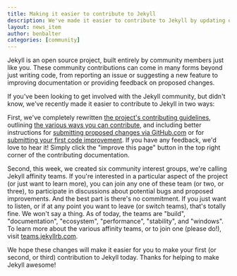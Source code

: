 ```yaml
---
title: Making it easier to contribute to Jekyll
description: We've made it easier to contribute to Jekyll by updating our contributing documentation and introducing Jekyll Affinity Teams, teams dedicated to specific aspects of the project.
layout: news_item
author: benbalter
categories: [community]
---
```


Jekyll is an open source project, built entirely by community members just like you. These community contributions can come in many forms beyond just writing code, from reporting an issue or suggesting a new feature to improving documentation or providing feedback on proposed changes.

If you've been looking to get involved with the Jekyll community, but didn't know, we've recently made it easier to contribute to Jekyll in two ways:

First, we've completely rewritten [the project's contributing guidelines](https://jekyllrb.com/docs/contributing/), outlining [the various ways you can contribute](https://jekyllrb.com/docs/contributing/#ways-to-contribute), and including better instructions for [submitting proposed changes via GitHub.com](https://jekyllrb.com/docs/contributing/#submitting-a-pull-request-via-githubcom) or for [submitting your first code improvement](https://jekyllrb.com/docs/contributing/#code-contributions). If you have any feedback, we'd love to hear it! Simply click the "improve this page" button in the top right corner of the contributing documentation.

Second, this week, we created six community interest groups, we're calling Jekyll affinity teams. If you're interested in a particular aspect of the project (or just want to learn more), you can join any one of these team (or two, or three), to participate in discussions about potential bugs and proposed improvements. And the best part is there's no commitment. If you just want to listen, or if at any point you want to leave (or switch teams), that's totally fine. We won't say a thing. As of today, the teams are "build", "documentation", "ecosystem", "performance", "stability", and "windows". To learn more about the various affinity teams, or to join one (please do!), visit [teams.jekyllrb.com](https://teams.jekyllrb.com/).

We hope these changes will make it easier for you to make your first (or second, or third) contribution to Jekyll today. Thanks for helping to make Jekyll awesome!
